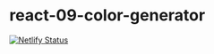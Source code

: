 # react-09-color-generator

[![Netlify Status](https://api.netlify.com/api/v1/badges/ed88ca67-8e02-41af-a238-ec6ffd07dbf8/deploy-status)](https://app.netlify.com/sites/react-09-color-generator/deploys)
